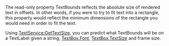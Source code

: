 The read-only property TextBounds reflects the absolute size of rendered text in offsets. In other words, if you were to try to fit text into a rectangle, this property would reflect the minimum dimensions of the rectangle you would need in order to fit the text.

Using [TextService:GetTextSize](https://developer.roblox.com/en-us/api-reference/function/TextService/GetTextSize), you can predict what TextBounds will be on a TextLabel given a string, [TextBox.Font](https://developer.roblox.com/en-us/api-reference/property/TextBox/Font), [TextBox.TextSize](https://developer.roblox.com/en-us/api-reference/property/TextBox/TextSize) and frame size.